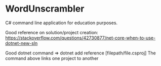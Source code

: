 # WordUnscrambler
C# command line application for education purposes.

Good reference on solution/project creation:
https://stackoverflow.com/questions/42730877/net-core-when-to-use-dotnet-new-sln

Good dotnet command =>
dotnet add reference [filepath/file.csproj]
The command above links one project to another
